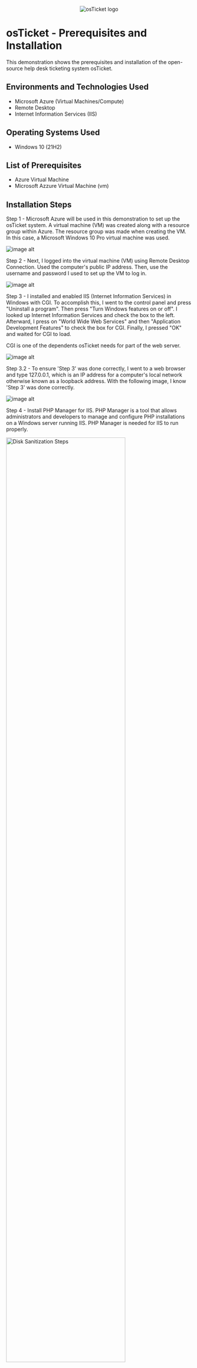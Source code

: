 <p align="center">
<img src="https://i.imgur.com/Clzj7Xs.png" alt="osTicket logo"/>
</p>

<h1>osTicket - Prerequisites and Installation</h1>
This demonstration shows the prerequisites and installation of the open-source help desk ticketing system osTicket.<br />


<h2>Environments and Technologies Used</h2>

- Microsoft Azure (Virtual Machines/Compute)
- Remote Desktop
- Internet Information Services (IIS)

<h2>Operating Systems Used </h2>

- Windows 10</b> (21H2)

<h2>List of Prerequisites</h2>

- Azure Virtual Machine 
- Microsoft Azzure Virtual Machine (vm)
  

<h2>Installation Steps</h2>


Step 1 - Microsoft Azure will be used in this demonstration to set up the osTicket system. A virtual machine (VM) was created along with a resource group within Azure. The resource group was made when creating the VM. In this case, a Microsoft Windows 10 Pro virtual machine was used.

![image alt](https://github.com/brianknutson/osticket-prereqs/blob/919387f5146c86c6fe536071f3170d44c52246e7/Screenshot%202025-07-13%20142742.png)



Step 2 - Next, I logged into the virtual machine (VM) using Remote Desktop Connection. Used the computer's public IP address. Then, use the username and password I used to set up the VM to log in. 

![image alt](https://github.com/brianknutson/osticket-prereqs/blob/716f013cde383dfb603b53cb3258684fb48989f3/Step2.png)



Step 3 - I installed and enabled IIS (Internet Information Services) in Windows with CGI. To accomplish this, I went to the control panel and press "Uninstall a program". Then press "Turn Windows features on or off". I looked up Internet Information Services and check the box to the left. Afterward, I press on "World Wide Web Services" and then "Application Development Features" to check the box for CGI. Finally, I pressed "OK" and waited for CGI to load. 

CGI is one of the dependents osTicket needs for part of the web server.  

![image alt](https://github.com/brianknutson/osticket-prereqs/blob/7aa0767f48d6c4497d0e259ffcd24d1dbbbaf213/3.PNG)



Step 3.2 - To ensure 'Step 3' was done correctly, I went to a web browser and type 127.0.0.1, which is an IP address for a computer's local network otherwise known as a loopback address. With the following image, I know 'Step 3' was done correctly. 

![image alt](https://github.com/brianknutson/osticket-prereqs/blob/c993144cc35e89945b010320ad81bcfce3d8dbd6/4.PNG)



Step 4 - Install PHP Manager for IIS. PHP Manager is a tool that allows administrators and developers to manage and configure PHP installations on a Windows server running IIS. PHP Manager is needed for IIS to run properly.    
<p>
<img src="https://i.imgur.com/Wd6XcHM.png" height="80%" width="80%" alt="Disk Sanitization Steps"/>
</p>
<p>
</p>
<br />

Step 5 - Install Rewrite Module, which is another tool needed for IIS to run properly.     
<p>
<img src="https://i.imgur.com/ufrM1A0.png" height="80%" width="80%" alt="Disk Sanitization Steps"/>
</p>
<p>
</p>
<br />

Step 6 - Create a folder in the C drive of the computer called "PHP". Next, unzip PHP 7.3.8 into the folder "PHP" that was created. 
<p>
<img src="https://i.imgur.com/y63h6hL.png" height="80%" width="80%" alt="Disk Sanitization Steps"/>
</p>
<p>
</p>
<br />

Step 7 - Install VC_redist.x86.exe, which is another program needed for osTicket to work. 
<p>
<img src="https://i.imgur.com/4OU3UPu.png" height="80%" width="80%" alt="Disk Sanitization Steps"/>
</p>
<p>
</p>
<br />

Step 8 - Install MySQL 5.5.62., which is a database that osTicket will use to store all the data (users' accounts, ticketing information, etc.). When choosing the setup type when installing MySQL, make sure to choose the "Typical" settings. Next, check the "Launch the MySQL Instance Configuration Wizard" before clicking finish. After when asked for a configuration type, choose "Standard Configuration". When asked to "Please set the Windows Options", press "Next". Then, choose a password and afterward press "Next". Finally, press "Execute". You will need this username and password for Step 18. 
<p>
<img src="https://i.imgur.com/76AVSm8.png" height="80%" width="80%" alt="Disk Sanitization Steps"/>
</p>
<p>
</p>
<br />

Step 9 - Open IIS as an Admin. Then register PHP from within IIS, which will make the website server aware of the existence of the PHP on the computer. To register PHP, press "PHP Manager" then press "Register new PHP version". Next, browse to the PHP folder in the C drive then press "php-cgi". Finally, press "OK". 
<p>
<img src="https://i.imgur.com/vI4eluC.png" height="80%" width="80%" alt="Disk Sanitization Steps"/>
</p>
<p>
</p>
<br />

Step 10 - Reload IIS by pressing the "Stop" and then "Start", which are actions on the right side. 
<p>
<img src="https://i.imgur.com/kGGZTRv.png" height="80%" width="80%" alt="Disk Sanitization Steps"/>
</p>
<p>
</p>
<br />

Step 11 - Install osTicket v1.15.8 by first extracting the files. Go to the file "osTicket v1.15.8" then copy the "upload" folder into "c:\inetpub\wwwroot". After renaming "upload" to "osTicket" exactly. 
<p>
<img src="https://i.imgur.com/cUbcJ8e.png" height="80%" width="80%" alt="Disk Sanitization Steps"/>
</p>
<p>
<p>
<img src="https://i.imgur.com/fgACiLf.png" height="80%" width="80%" alt="Disk Sanitization Steps"/>
</p>
<p>
</p>
<br />

Step 12 - Once again reload IIS by pressing the "Stop" and then "Start", which are actions on the right side. 
<p>
<img src="https://i.imgur.com/kGGZTRv.png" height="80%" width="80%" alt="Disk Sanitization Steps"/>
</p>
<p>
</p>
<br />

Step 13 - Within the IIS Manager,  go to "Sites" then "Default" then "osTicket". On the right, click “Browse *:80” to go to the osTicket website. If the osTicket website doesn't show up, there was most likely a mistake along the way. It may be best to start all over if you cannot determine the issue. Note that some extensions are not enabled such as "php_imap.dll", "php_intl.dll", and "php_opcache.dll". These will need to be enabled. 
<p>
<img src="https://i.imgur.com/kmsnD6l.png" height="80%" width="80%" alt="Disk Sanitization Steps"/>
</p>
<p>
<p>
<img src="https://i.imgur.com/HF4If2Q.png" height="80%" width="80%" alt="Disk Sanitization Steps"/>
</p>
<p>
</p>
<br />

Step 14 - To enable those extensions. Go back to IIS, click on "Sites" then "Default" then "osTicket" and then double-click PHP Manager. Then click "Enable or disable an extension". Next, enable "php_imap.dll", "php_intl.dll", and "php_opcache.dll". Finally, refresh the osTicket site in your browser. Your osTicket site should look similar to the picture of the osTicket website above below enabling those extensions.  
<p>
<img src="https://i.imgur.com/qauOm5P.png" height="80%" width="80%" alt="Disk Sanitization Steps"/>
</p>
<p>
<p>
<img src="https://i.imgur.com/v8rpi5U.png" height="80%" width="80%" alt="Disk Sanitization Steps"/>
</p>
<p>
<p>
<img src="https://i.imgur.com/tTT4itq.png" height="80%" width="80%" alt="Disk Sanitization Steps"/>
</p>
<p>
<p>
</p>
<br />

Step 15 - Go to C:\inetpub\wwwroot\osTicket\include. Next, find the file ost-sampleconfig.php then rename it to ost-config.php. 
<p>
<img src="https://i.imgur.com/zjWpMvp.png" height="80%" width="80%" alt="Disk Sanitization Steps"/>
</p>
<p>
<p>
<img src="https://i.imgur.com/bOnlgQy.png" height="80%" width="80%" alt="Disk Sanitization Steps"/>
</p>
<p>
</p>
<br />

Step 16 - Permissions need to be assigned to file "ost-config.php", so osTicket can make changes to that file. First, go to "Properties" then "Security" then "Advance". Within the "Advance Security Settings", click "Disable Inheritance" then click "Remove all inherited permissions from this object". After, click "Add" and then click on "Select a principal". For this tutorial, type "Everyone" under "Enter the object's name to select" then click "Check Names" then "OK". Under normal circumstances, this would be considered bad practice because it can pose a security risk. Next, under "Basic Permissions", click "Full Control". After, press "OK". Finally, click "Apply" then "OK".   
<p>
<img src="https://i.imgur.com/zgeCwN8.png" height="80%" width="80%" alt="Disk Sanitization Steps"/>
</p>
<p>
<p>
<img src="https://i.imgur.com/3hq3jCV.png" height="80%" width="80%" alt="Disk Sanitization Steps"/>
</p>
<p>
</p>
<br />

Step 17 - Go back to the osTicket website to continue setting up osTicket in the browser. Click "Continue". Now fill out the information until "Database Settings". Note that the Default email must be different from the admin email. 
<p>
<img src="https://i.imgur.com/hfnUyf7.png" height="80%" width="80%" alt="Disk Sanitization Steps"/>
</p>
<p>
</p>
<br />

Step 18 - Before clicking on "Install Now", we still need to log into the database to create another database specific to osTicket. Afterward, we need to provide the credentials for it. Install HeidiSQL, which will allow us to make a connection to our database. From the “osTicket-Installation-Files” folder, install HeidiSQL. Keep pressing "Next" until you see "Install". Then click "Install." Make sure there is a checkmark next to "Launch HeidiSQL" then click "Finish". After HeidiSQL opens, click on "New" then fill out the username and password you used in Step 8. Then press "Open", which will open a connection to our database. Next, right-click on "Unnamed" then "Create new" then "Database". The name of the database must be osTicket. Finally, click "OK". Now "osticket" should be under "Unnamed".  
<p>
<img src="https://i.imgur.com/ZvcTnDk.png" height="80%" width="80%" alt="Disk Sanitization Steps"/>
</p>
<p>
<p>
<img src="https://i.imgur.com/wffgZi5.png" height="80%" width="80%" alt="Disk Sanitization Steps"/>
</p>
<p>
<p>
<img src="https://i.imgur.com/JrSEyLI.png" height="80%" width="80%" alt="Disk Sanitization Steps"/>
</p>
<p>
<p>
</p>
<br />

Step 19 - Go back to the osTicket website to continue Setting up osTicket in the browser. Fill out the "Database Settings" portion. Afterward, click "Install Now". If you go back to HeidiSQL to the database "osticket", "osticket" should be filled with content like the picture above. Congrats! osTicket should be installed with no errors.  
<p>
<img src="https://i.imgur.com/fMF4kmg.png" height="80%" width="80%" alt="Disk Sanitization Steps"/>
</p>
<p>
<p>
<img src="https://i.imgur.com/dNT0yVq.png" height="80%" width="80%" alt="Disk Sanitization Steps"/>
</p>
<p>
</p>
<br />

Step 20 - Finally, go to http://localhost/osTicket/scp/login.php to see if you can log in. If you log in successfully, the page should look similar to the picture above.
<p>
<img src="https://i.imgur.com/oaibl2q.png" height="80%" width="80%" alt="Disk Sanitization Steps"/>
</p>
<p>
<p>
<img src="https://i.imgur.com/z7krNCP.png" height="80%" width="80%" alt="Disk Sanitization Steps"/>
</p>
<p>
</p>
<br />
